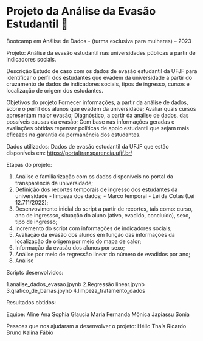 # Projeto da Análise da Evasão Estudantil 🎲

Bootcamp em Análise de Dados - (turma exclusiva para mulheres) – 2023

Projeto:
Análise da evasão estudantil nas universidades públicas a partir de indicadores sociais.

Descrição
Estudo de caso com os dados de evasão estudantil da UFJF para identificar o perfil dos estudantes que evadem da universidade a partir do cruzamento de dados de indicadores sociais, tipos de ingresso, cursos e localização de origem dos estudantes.


Objetivos do projeto
Fornecer informações, a partir da análise de dados, sobre o perfil dos alunos que evadem da universidade;
Avaliar quais cursos apresentam maior evasão;
Diagnóstico, a partir da análise de dados, das possíveis causas da evasão;
Com base nas informações geradas e avaliações obtidas repensar políticas de apoio estudantil que sejam mais eficazes na garantia da permanência dos estudantes.

Dados utilizados:
Dados de evasão estudantil da UFJF que estão disponíveis em: 
https://portaltransparencia.ufjf.br/

Etapas do projeto:
1. Análise e familiarização com os dados disponíveis no portal da transparência da universidade;
2. Definição dos recortes temporais de ingresso dos estudantes da universidade - limpeza dos dados; - Marco temporal - Lei da Cotas (Lei 12.711/2022);
3. Desenvovimento inicial do script a partir de recortes, tais como: curso, ano de ingressso, situação do aluno (ativo, evadido, concluído), sexo, tipo de ingresso;
4. Incremento do script com informações de indicadores sociais;
5. Avaliação da evasão dos alunos em função das informações da localização de origem por meio do mapa de calor;
6. Informação da evasão dos alunos por sexo;
7. Análise por meio de regressão linear do número de evadidos por ano;
8. Análise 



Scripts desenvolvidos:

1.analise_dados_evasao.jpynb
2.Regressão linear.jpynb
3.grafico_de_barras.jpynb
4.limpeza_tratamento_dados

Resultados obtidos:


Equipe:
Aline
Ana Sophia
Glaucia
Maria Fernanda
Mônica Japiassu
Sonia

Pessoas que nos ajudaram a desenvolver o projeto:
Hélio
Thaís
Ricardo
Bruno 
Kalina
Fábio